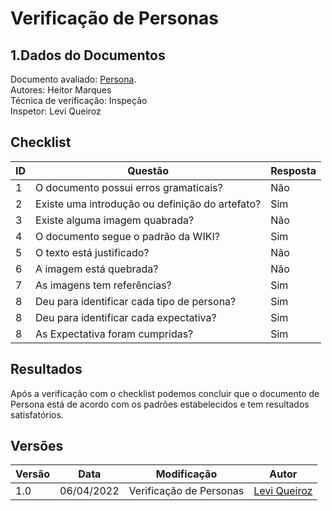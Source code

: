 # Verificação de Personas

## 1.Dados do Documentos
Documento avaliado: [Persona](../analise_requisitos/personas.md).<br>
Autores: Heitor Marques <br>
Técnica de verificação: Inspeção<br>
Inspetor: Levi Queiroz<br>

## Checklist
|ID|Questão|Resposta|
|--|--|--|
|1|O documento possui erros gramaticais?|Não|
|2|Existe uma introdução ou definição do artefato?|Sim|
|3|Existe alguma imagem quabrada?|Não|
|4|O documento segue o padrão da WIKI?|Sim|
|5|O texto está justificado?|Não|
|6|A imagem está quebrada?|Não|
|7|As imagens tem referências?|Sim|
|8|Deu para identificar cada tipo de persona?|Sim|
|8|Deu para identificar cada expectativa?|Sim|
|8|As Expectativa foram cumpridas?|Sim|

## Resultados
Após a verificação com o checklist podemos concluir que o documento de Persona está de acordo com os padrões estabelecidos e tem resultados satisfatórios.

## Versões
| Versão | Data | Modificação | Autor |
|--|--|--|--|
| 1.0 | 06/04/2022 | Verificação de Personas |[Levi Queiroz](github.com/LeviQ27) |